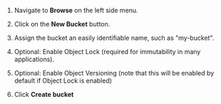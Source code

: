 1. Navigate to **Browse** on the left side menu.

2. Click on the **New Bucket** button.

3. Assign the bucket an easily identifiable name, such as "my-bucket".

4. Optional: Enable Object Lock (required for immutability in many applications).

5. Optional: Enable Object Versioning (note that this will be enabled by default if Object Lock is enabled)

6. Click **Create bucket**